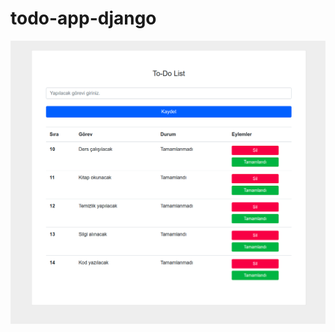 # todo-app-django

![alt text](https://raw.githubusercontent.com/azizcanhamas/todo-app-django/master/ss.png?token=GHSAT0AAAAAAB5ATDDGHHKQLTJWHZLAWRJIY6FXKLA)
